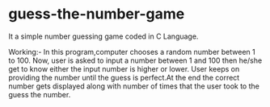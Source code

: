 # guess-the-number-game
It a simple number guessing game coded in C Language.


Working:- In this program,computer chooses a random number between 1 to 100. Now, user is asked to input a number between 1 and 100 then he/she get to know either the input number is higher or lower.
          User keeps on providing the number until the guess is perfect.At the end the correct number gets displayed along with number of times that the user took to the guess the number. 
